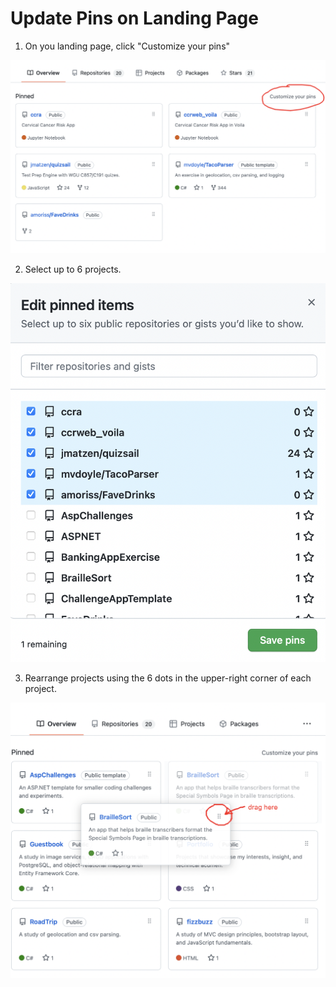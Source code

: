 # Update Pins on Landing Page



1. On you landing page, click "Customize your pins"

![1](./1.png)


2. Select up to 6 projects.

![2](./2.png)


3. Rearrange projects using the 6 dots in the upper-right corner of each project.

![3](./3.png)

